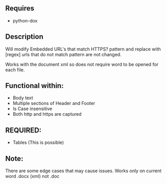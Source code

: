 
## Requires
* python-dox

## Description
Will modify Embedded URL's that match HTTPS? pattern and replace with [regex]
urls that do not match pattern are not changed.

Works with the document xml so does not require word to be opened for each file.

## Functional within:
* Body text
* Multiple sections of Header and Footer
* Is Case insensitive
* Both http and https are captured

## REQUIRED:
* Tables (This is possible)

## Note:
There are some edge cases that may cause issues.
Works only on current word .docx (xml) not .doc
